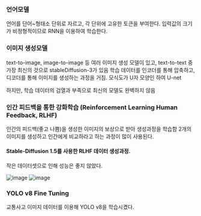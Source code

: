 ### 언어모델
언어를 단어~형태소 단위로 자르고, 각 단위에 고유한 토큰을 부여한다. 입력값의 크기가 비정형적이므로 RNN을 이용하여 학습한다.


### 이미지 생성모델
text-to-image, image-to-image 등 여러 이미지 생성 모델이 있고, text-to-text 중 가장 최신의 것으로 stableDiffusion-3가 있음
학습 데이터를 인코더를 통해 압축하고, 디코더를 통해 이미지를 생성하는 과정을 거침.
모식도가 U자 모양인 하여 U-net

하지만, 학습 데이터의 검열과 부족으로 최신의 모델도 완벽하지 않음


### 인간 피드백을 통한 강화학습 (Reinforcement Learning Human Feedback, RLHF)

인간의 피드백(좋고 나쁨)을 생성한 이미지의 보상으로 받아 생성과정을 학습함
2개의 이미지를 생성하고 인간에게 비교하라고 하는 과정이 많이 사용된다.

#### Stable-Diffusion 1.5를 사용한 RLHF 데이터 생성과정. 
작은 데이터셋으로 인해 성능은 좋지 않았다.


![image](https://github.com/user-attachments/assets/3c952bad-4a1c-4565-a403-9228ba0bbcc5)
![image](https://github.com/user-attachments/assets/bc2d6005-7b88-485e-bc44-9741f09b7478)




### YOLO v8 Fine Tuning
교통사고 이미지 데이터를 이용해 YOLO v8을 학습시켰다.

